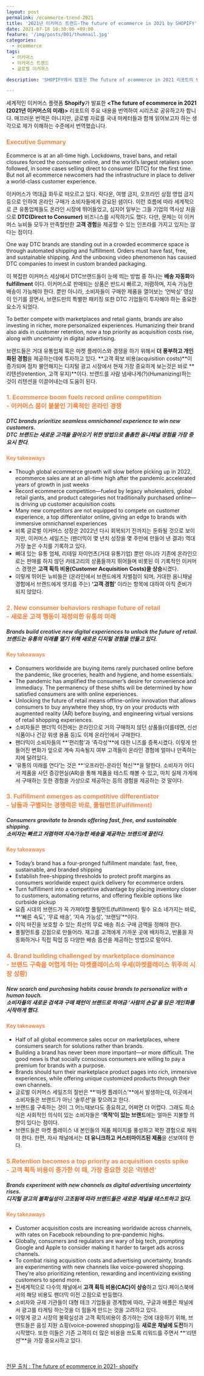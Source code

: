 ```yaml
---
layout: post
permalink: /ecommerce-trend-2021
title: '2021년 이커머스 트랜드-The future of ecommerce in 2021 by SHOPIFY'
date: 2021-07-18 10:30:00 +09:00
feature: '/img/posts/001/thumnail.jpg'
categories:
  - ecommerce
tags:
  - 이커머스
  - 이커머스 트랜드
  - 글로벌 이커머스

description: 'SHOPIFY에서 발표한 The future of ecommerce in 2021 리포트의 번역본'

---
```


세계적인 이커머스 플랫폼 **Shopify**가 발표한 **<The future of ecommerce in 2021 (2021년 이커머스의 미래)>** 리포트의 주요 내용을 번역하여 시리즈로 공유하고자 합니다. 매끄러운 번역은 아니지만, 글로벌 자료를 국내 마케터들과 함께 읽어보고자 하는 생각으로 제가 이해하는 수준에서 번역했습니다.

<h3 style="color:#fe7d32; font-weight:600;"> Executive Summary </h3>


Ecommerce is at an all-time high. Lockdowns, travel bans, and retail closures forced the consumer online, and the world’s largest retailers soon followed, in some cases selling direct to consumer (DTC) for the first time. But not all ecommerce newcomers had the infrastructure in place to deliver a world-class customer experience.

이커머스가 역대급 화두로 떠오르고 있다. 락다운, 여행 금지, 오프라인 상점 영업 금지 등으로 인하여 온라인 구매가 소비자들에게 강요된 샘이다. 이런 흐름에 따라 세계적으로 큰 유통업체들도 온라인 시장에 뛰어들었고, 심지어 일부는 그들 기업의 역사상 처음으로 **DTC(Direct to Consumer)** 비즈니스를 시작하기도 했다. 다만, 문제는 이 이커머스 뉴비들 모두가 만족할만한 **고객 경험**을 제공할 수 있는 인프라를 가지고 있지는 않다는 점이다.

One way DTC brands are standing out in a crowded ecommerce space is through automated shipping and fulfillment. Orders must have fast, free, and sustainable shipping. And the unboxing video phenomenon has caused DTC companies to invest in custom branded packaging.

이 복잡한 이커머스 세상에서 DTC브랜드들이 눈에 띄는 방법 중 하나는 **배송 자동화**와 **fulfillment** 이다. 이커머스로 판매되는 상품은 반드시 빠르고, 저렴하며, 지속 가능한 배송이 가능해야 한다. 뿐만 아니라, 소비자들이 구매한 제품을 열어보는 ‘언박싱’ 영상이 인기를 끌면서, 브랜드만의 특별한 패키징 또한 DTC 기업들이 투자해야 하는 중요한 요소가 되었다.

To better compete with marketplaces and retail giants, brands are also investing in richer, more personalized experiences. Humanizing their brand also aids in customer retention, now a top priority as acquisition costs rise, along with uncertainty in digital advertising.

브랜드들은 거대 유통업체 혹은 마켓 플레이스와 경쟁을 하기 위해서 **더 풍부하고 개인화된 경험**을 제공하는데에 투자하고 있다. **고객 확보 비용(acquisition costs)**이 증가되며 점차 불안해지는 디지털 광고 시장에서 현재 가장 중요하게 보는것은 바로 **리텐션(retention, 고객 유지)**이다. 브랜드를 사람 냄새나게(?)(Humanizing)하는 것이 리텐션을 이끌어내는데 도움이 된다.

<h3 style="color:#fe7d32; font-weight:600;"> 1. Ecommerce boom fuels record online competition <br> - 이커머스 붐이 불붙인 기록적인 온라인 경쟁</h3>


<h5 style="color:#222222; font-weight:600; font-style:italic;">DTC brands prioritize seamless omnichannel experience to win new customers.<br>
DTC 브랜드는 새로운 고객을 끌어오기 위한 방법으로 촘촘한 옴니채널 경험을 가장 중요시 한다. </h5>


<h4 style="color:#fe7d32; font-weight:600;">Key takeaways</h4>

-   Though global ecommerce growth will slow before picking up in 2022, ecommerce sales are at an all-time high after the pandemic accelerated years of growth in just weeks<br>
-	Record ecommerce competition—fueled by legacy wholesalers, global retail giants, and product categories not traditionally purchased online—is driving up customer acquisition costs<br>
-	Many new competitors are not equipped to compete on customer experience, a top differentiator online, giving an edge to brands with immersive omnichannel experiences<br>
-	비록 글로벌 이커머스 성장은 2022년 다시 회복되기 전까지는 둔화될 것으로 보이지만, 이커머스 세일즈는 (팬더믹이 몇 년치 성장을 몇 주만에 만들어 낸 결과) 역대 가장 높은 수치를 기록하고 있다. <br>
-	뼈대 있는 유통 업체, 리테일 자이언츠(거대 유통기업) 뿐만 아니라 기존에 온라인으로는 판매를 하지 않던 카테고리의 상품들까지 뛰어들며 비롯된 이 기록적인 이커머스 경쟁은 **고객 획득 비용(Customer Acquisition Costs)을 상승**시켰다. <br>
-	이렇게 뛰어든 뉴비들은 (온라인에서 브랜드에게 차별점이 되며, 거대한 옴니채널 경험에서 브랜드에게 엣지를 주는) **‘고객 경험’** 이라는 항목에 대하여 아직 준비가 되지 않았다.


<h3 style="color:#fe7d32; font-weight:600;"> 2.	New consumer behaviors reshape future of retail<br>
- 새로운 고객 행동이 재정의한 유통의 미래   </h3>


<h5 style="color:#222222; font-weight:600; font-style:italic;">  Brands build creative new digital experiences to unlock the future of retail.<br>
브랜드는 유통의 미래를 열기 위해 새로운 디지털 경험을 만들고 있다.
 </h5>


<h4 style="color:#fe7d32; font-weight:600;">Key takeaways</h4>

-	Consumers worldwide are buying items rarely purchased online before the pandemic, like groceries, health and hygiene, and home essentials.
-	The pandemic has amplified the consumer’s desire for convenience and immediacy. The permanency of these shifts will be determined by how satisfied consumers are with online experiences.
-	Unlocking the future of retail means offline-online innovation that allows consumers to buy anywhere they shop, try on your products with augmented reality (AR) before buying, and engineering virtual versions of retail shopping experiences.
-	소비자들은 팬더믹 이전에는 온라인으로 거의 구매하지 않던 상품들(이를테면, 신선 식품이나 건강 위생 용품 등)도 이제 온라인에서 구매한다.
-	팬더믹이 소비자들의 **‘편리함’과 ‘즉각성’**에 대한 니즈를 증폭시켰다. 이렇게 만들어진 변화가 앞으로 계속 지속될지 여부 고객들이 온라인 경험에 얼마나 만족하는지에 달려있다.
-	‘유통의 미래를 연다’는 것은 **‘오프라인-온라인 혁신’**을 말한다. 소비자가 어디서 제품을 사던 증강현실(AR)을 통해 제품을 테스트 해볼 수 있고, 마치 실제 가게에서 구매하는 듯한 경험을 가상으로 제공하는 등의 경험을 제공하는 것 말이다.


<h3 style="color:#fe7d32; font-weight:600;"> 3.	Fulfillment emerges as competitive differentiator <br>
- 남들과 구별되는 경쟁력은 바로, 풀필먼트(Fulfillment)  </h3>


<h5 style="color:#222222; font-weight:600; font-style:italic;">  Consumers gravitate to brands offering fast, free, and sustainable shipping. <br>
소비자는 빠르고 저렴하며 지속가능한 배송을 제공하는 브랜드에 끌린다.
 </h5>


<h4 style="color:#fe7d32; font-weight:600;">Key takeaways</h4>

-	Today’s brand has a four-pronged fulfillment mandate: fast, free, sustainable, and branded shipping
-	Establish free-shipping thresholds to protect profit margins as consumers worldwide expect quick delivery for ecommerce orders
-	Turn fulfillment into a competitive advantage by placing inventory closer to customers, automating returns, and offering flexible options like curbside pickup
-	요즘 시대의 브랜드가 꼭 가져야할 풀필먼트(fulfillment) 필수 요소 네가지는 바로, **‘빠른 속도’, ‘무료 배송’, ‘지속 가능성’, ‘브랜딩’**이다.
-	이익 마진을 보호할 수 있는 최선의 무료 배송 최소 구매 금액을 정해야 한다.
-	풀필먼트를 강점으로 만들어라. 재고를 고객에게 가까운 곳에 배치하고, 반품을 자동화하거나 직접 픽업 등 다양한 배송 옵션을 제공하는 방법으로 말이다.     


<h3 style="color:#fe7d32; font-weight:600;">
4. Brand building challenged by marketplace dominance<br>
- 브랜드 구축을 어렵게 하는 마켓플레이스의 우세(마켓플레이스 위주의 시장 상황)</h3>


<h5 style="color:#222222; font-weight:600; font-style:italic;">  
New search and purchasing habits cause brands to personalize with a human touch. <br>
소비자들의 새로운 검색과 구매 패턴이 브랜드로 하여금 ‘사람의 손길’을 담은 개인화를 시작하게 했다.</h5>


<h4 style="color:#fe7d32; font-weight:600;">Key takeaways</h4>

-	Half of all global ecommerce sales occur on marketplaces, where consumers search for solutions rather than brands.
-	Building a brand has never been more important—or more difficult. The good news is that socially conscious consumers are willing to pay a premium for brands with a purpose.
-	Brands should turn their marketplace product pages into rich, immersive experiences, while offering unique customized products through their own channels.
-	글로벌 이커머스 세일즈의 절반은 **‘마켓 플레이스’**에서 발생하는데, 이곳에서 소비자들은 브랜드가 아닌 ‘솔루션’을 찾으려고 한다.
-	브랜드를 구축하는 것이 그 어느때보다도 중요하고, 어쩌면 더 어렵다. 그래도 희소식은 사회적인 의식이 있는 소비자들은 **‘목적’이 있는 브랜드**에는 얼마든 지불할 의향이 있다는 점이다.
-	브랜드들은 마켓 플레이스 내 본인들의 제품 페이지를 풍성하고 꽉찬 경험으로 채워야 한다. 한편, 자사 채널에서는 **더 유니크하고 커스터마이즈된 제품**을 선보여야 한다.


<h3 style="color:#fe7d32; font-weight:600;"> 5.Retention becomes a top priority as acquisition costs spike <br>
- 고객 획득 비용이 증가한 이 때, 가장 중요한 것은 ‘리텐션’  </h3>


<h5 style="color:#222222; font-weight:600; font-style:italic;">  Brands experiment with new channels as digital advertising uncertainty rises.<br>
디지털 광고의 불확실성이 고조됨에 따라 브랜드들은 새로운 채널을 테스트하고 있다.
 </h5>


<h4 style="color:#fe7d32; font-weight:600;">Key takeaways</h4>

-	Customer acquisition costs are increasing worldwide across channels, with rates on Facebook rebounding to pre-pandemic highs.
-	Globally, consumers and regulators are wary of big tech, prompting Google and Apple to consider making it harder to target ads across channels.
-	To combat rising acquisition costs and advertising uncertainty, brands are experimenting with new channels like voice-powered shopping. They’re also prioritizing retention, rewarding and incentivizing existing customers to spend more.
-	전세계적으로 다수의 채널에서 **고객 획득 비용(CAC)이 상승**하고 있다.페이스북에서의 해당 비용도 팬더믹 이전 고점으로 반등했다.
-	소비자와 규제 기관들이 대형 테크 기업들을 경계함에 따라, 구글과 애플은 채널에서 광고를 타게팅 하는것을 더 힘들게 만드는 것을 고려하고 있다.
-	이렇게 광고 시장의 불확실성과 고객 획득비용이 증가하는 것에 대응하기 위해, 브랜드들은 음성 지원 쇼핑(voice-powered shopping)등 **새로운 채널에 도전**하기 시작했다. 또한 이들은 기존 고객이 더 많은 비용을 쓰도록 리워드를 주면서 **‘리텐션’**을 가장 중요시하고 있다.

<br><br>
[전문 출처 : The future of ecommerce in 2021- shopify](https://www.shopify.com/enterprise/the-future-of-ecommerce)

